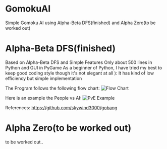 # GomokuAI
Simple Gomoku AI using Alpha-Beta DFS(finished) and Alpha Zero(to be worked out)

# Alpha-Beta DFS(finished)
Based on Alpha-Beta DFS and Simple Features
Only about 500 lines in Python and GUI in PyGame
As a beginner of Python, I have tried my best to keep good coding style though it's not elegant at all ):
It has kind of low efficiency but simple implementation

The Program follows the following flow chart:
![Flow Chart](https://github.com/LFhase/GomokuAI/blob/master/Alpha-Beta%20v1/FlowChart.png)

Here is an example  the People vs AI:
![PvE Example](https://github.com/LFhase/GomokuAI/blob/master/Alpha-Beta%20v1/source/example.jpg)

References:
https://github.com/skywind3000/gobang

# Alpha Zero(to be worked out)
to be worked out..
